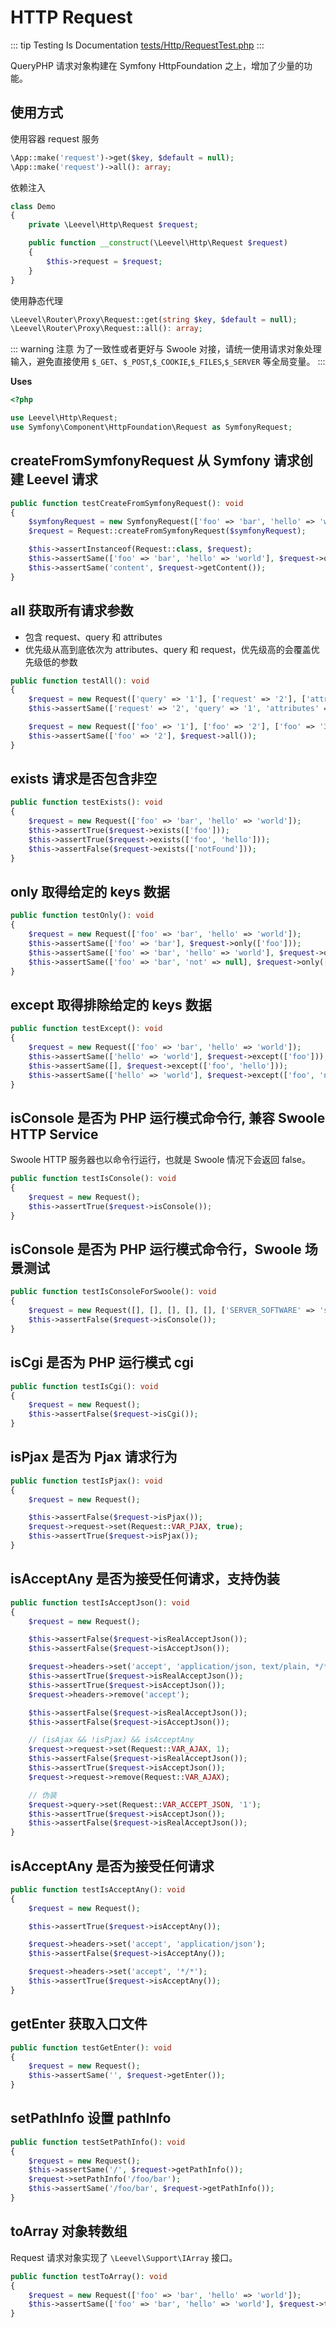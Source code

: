# HTTP Request

::: tip Testing Is Documentation
[tests/Http/RequestTest.php](https://github.com/hunzhiwange/framework/blob/master/tests/Http/RequestTest.php)
:::
    
QueryPHP 请求对象构建在 Symfony HttpFoundation 之上，增加了少量的功能。

## 使用方式

使用容器 request 服务

``` php
\App::make('request')->get($key, $default = null);
\App::make('request')->all(): array;
```

依赖注入

``` php
class Demo
{
    private \Leevel\Http\Request $request;

    public function __construct(\Leevel\Http\Request $request)
    {
        $this->request = $request;
    }
}
```

使用静态代理

``` php
\Leevel\Router\Proxy\Request::get(string $key, $default = null);
\Leevel\Router\Proxy\Request::all(): array;
```

::: warning 注意
为了一致性或者更好与 Swoole 对接，请统一使用请求对象处理输入，避免直接使用 `$_GET`、`$_POST`,`$_COOKIE`,`$_FILES`,`$_SERVER` 等全局变量。
:::


**Uses**

``` php
<?php

use Leevel\Http\Request;
use Symfony\Component\HttpFoundation\Request as SymfonyRequest;
```

## createFromSymfonyRequest 从 Symfony 请求创建 Leevel 请求

``` php
public function testCreateFromSymfonyRequest(): void
{
    $symfonyRequest = new SymfonyRequest(['foo' => 'bar', 'hello' => 'world'], [], [], [], [], [], 'content');
    $request = Request::createFromSymfonyRequest($symfonyRequest);

    $this->assertInstanceof(Request::class, $request);
    $this->assertSame(['foo' => 'bar', 'hello' => 'world'], $request->query->all());
    $this->assertSame('content', $request->getContent());
}
```
    
## all 获取所有请求参数

 * 包含 request、query 和 attributes
 * 优先级从高到底依次为 attributes、query 和 request，优先级高的会覆盖优先级低的参数


``` php
public function testAll(): void
{
    $request = new Request(['query' => '1'], ['request' => '2'], ['attributes' => '3']);
    $this->assertSame(['request' => '2', 'query' => '1', 'attributes' => '3'], $request->all());

    $request = new Request(['foo' => '1'], ['foo' => '2'], ['foo' => '3']);
    $this->assertSame(['foo' => '2'], $request->all());
}
```
    
## exists 请求是否包含非空

``` php
public function testExists(): void
{
    $request = new Request(['foo' => 'bar', 'hello' => 'world']);
    $this->assertTrue($request->exists(['foo']));
    $this->assertTrue($request->exists(['foo', 'hello']));
    $this->assertFalse($request->exists(['notFound']));
}
```
    
## only 取得给定的 keys 数据

``` php
public function testOnly(): void
{
    $request = new Request(['foo' => 'bar', 'hello' => 'world']);
    $this->assertSame(['foo' => 'bar'], $request->only(['foo']));
    $this->assertSame(['foo' => 'bar', 'hello' => 'world'], $request->only(['foo', 'hello']));
    $this->assertSame(['foo' => 'bar', 'not' => null], $request->only(['foo', 'not']));
}
```
    
## except 取得排除给定的 keys 数据

``` php
public function testExcept(): void
{
    $request = new Request(['foo' => 'bar', 'hello' => 'world']);
    $this->assertSame(['hello' => 'world'], $request->except(['foo']));
    $this->assertSame([], $request->except(['foo', 'hello']));
    $this->assertSame(['hello' => 'world'], $request->except(['foo', 'not']));
}
```
    
## isConsole 是否为 PHP 运行模式命令行, 兼容 Swoole HTTP Service

Swoole HTTP 服务器也以命令行运行，也就是 Swoole 情况下会返回 false。

``` php
public function testIsConsole(): void
{
    $request = new Request();
    $this->assertTrue($request->isConsole());
}
```
    
## isConsole 是否为 PHP 运行模式命令行，Swoole 场景测试

``` php
public function testIsConsoleForSwoole(): void
{
    $request = new Request([], [], [], [], [], ['SERVER_SOFTWARE' => 'swoole-http-server']);
    $this->assertFalse($request->isConsole());
}
```
    
## isCgi 是否为 PHP 运行模式 cgi

``` php
public function testIsCgi(): void
{
    $request = new Request();
    $this->assertFalse($request->isCgi());
}
```
    
## isPjax 是否为 Pjax 请求行为

``` php
public function testIsPjax(): void
{
    $request = new Request();

    $this->assertFalse($request->isPjax());
    $request->request->set(Request::VAR_PJAX, true);
    $this->assertTrue($request->isPjax());
}
```
    
## isAcceptAny 是否为接受任何请求，支持伪装

``` php
public function testIsAcceptJson(): void
{
    $request = new Request();

    $this->assertFalse($request->isRealAcceptJson());
    $this->assertFalse($request->isAcceptJson());

    $request->headers->set('accept', 'application/json, text/plain, */*');
    $this->assertTrue($request->isRealAcceptJson());
    $this->assertTrue($request->isAcceptJson());
    $request->headers->remove('accept');

    $this->assertFalse($request->isRealAcceptJson());
    $this->assertFalse($request->isAcceptJson());

    // (isAjax && !isPjax) && isAcceptAny
    $request->request->set(Request::VAR_AJAX, 1);
    $this->assertFalse($request->isRealAcceptJson());
    $this->assertTrue($request->isAcceptJson());
    $request->request->remove(Request::VAR_AJAX);

    // 伪装
    $request->query->set(Request::VAR_ACCEPT_JSON, '1');
    $this->assertTrue($request->isAcceptJson());
    $this->assertFalse($request->isRealAcceptJson());
}
```
    
## isAcceptAny 是否为接受任何请求

``` php
public function testIsAcceptAny(): void
{
    $request = new Request();

    $this->assertTrue($request->isAcceptAny());

    $request->headers->set('accept', 'application/json');
    $this->assertFalse($request->isAcceptAny());

    $request->headers->set('accept', '*/*');
    $this->assertTrue($request->isAcceptAny());
}
```
    
## getEnter 获取入口文件

``` php
public function testGetEnter(): void
{
    $request = new Request();
    $this->assertSame('', $request->getEnter());
}
```
    
## setPathInfo 设置 pathInfo

``` php
public function testSetPathInfo(): void
{
    $request = new Request();
    $this->assertSame('/', $request->getPathInfo());
    $request->setPathInfo('/foo/bar');
    $this->assertSame('/foo/bar', $request->getPathInfo());
}
```
    
## toArray 对象转数组

Request 请求对象实现了 `\Leevel\Support\IArray` 接口。

``` php
public function testToArray(): void
{
    $request = new Request(['foo' => 'bar', 'hello' => 'world']);
    $this->assertSame(['foo' => 'bar', 'hello' => 'world'], $request->toArray());
}
```